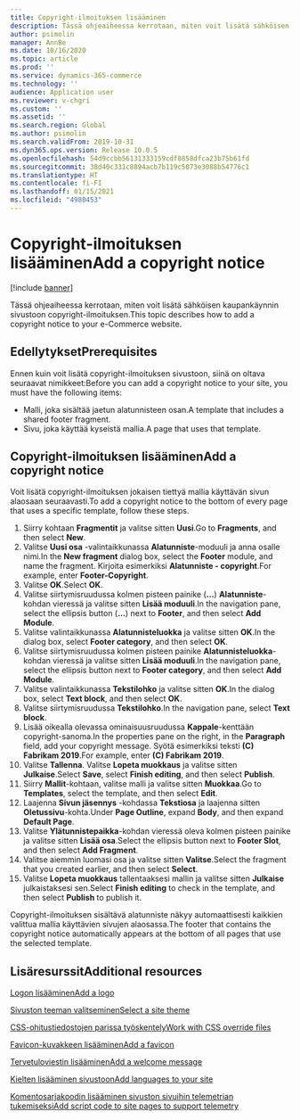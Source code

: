 ```yaml
---
title: Copyright-ilmoituksen lisääminen
description: Tässä ohjeaiheessa kerrotaan, miten voit lisätä sähköisen kaupankäynnin sivustoon copyright-ilmoituksen.
author: psimolin
manager: AnnBe
ms.date: 10/16/2020
ms.topic: article
ms.prod: ''
ms.service: dynamics-365-commerce
ms.technology: ''
audience: Application user
ms.reviewer: v-chgri
ms.custom: ''
ms.assetid: ''
ms.search.region: Global
ms.author: psimolin
ms.search.validFrom: 2019-10-31
ms.dyn365.ops.version: Release 10.0.5
ms.openlocfilehash: 54d9ccbb56131333159cdf8858dfca23b75b61fd
ms.sourcegitcommit: 38d40c331c8894acb7b119c5073e3088b54776c1
ms.translationtype: HT
ms.contentlocale: fi-FI
ms.lasthandoff: 01/15/2021
ms.locfileid: "4980453"
---
```

# <a name="add-a-copyright-notice"></a><span data-ttu-id="0230c-103">Copyright-ilmoituksen lisääminen</span><span class="sxs-lookup"><span data-stu-id="0230c-103">Add a copyright notice</span></span>

[!include [banner](includes/banner.md)]

<span data-ttu-id="0230c-104">Tässä ohjeaiheessa kerrotaan, miten voit lisätä sähköisen kaupankäynnin sivustoon copyright-ilmoituksen.</span><span class="sxs-lookup"><span data-stu-id="0230c-104">This topic describes how to add a copyright notice to your e-Commerce website.</span></span>

## <a name="prerequisites"></a><span data-ttu-id="0230c-105">Edellytykset</span><span class="sxs-lookup"><span data-stu-id="0230c-105">Prerequisites</span></span>

<span data-ttu-id="0230c-106">Ennen kuin voit lisätä copyright-ilmoituksen sivustoon, siinä on oltava seuraavat nimikkeet:</span><span class="sxs-lookup"><span data-stu-id="0230c-106">Before you can add a copyright notice to your site, you must have the following items:</span></span>

- <span data-ttu-id="0230c-107">Malli, joka sisältää jaetun alatunnisteen osan.</span><span class="sxs-lookup"><span data-stu-id="0230c-107">A template that includes a shared footer fragment.</span></span>
- <span data-ttu-id="0230c-108">Sivu, joka käyttää kyseistä mallia.</span><span class="sxs-lookup"><span data-stu-id="0230c-108">A page that uses that template.</span></span>

## <a name="add-a-copyright-notice"></a><span data-ttu-id="0230c-109">Copyright-ilmoituksen lisääminen</span><span class="sxs-lookup"><span data-stu-id="0230c-109">Add a copyright notice</span></span>

<span data-ttu-id="0230c-110">Voit lisätä copyright-ilmoituksen jokaisen tiettyä mallia käyttävän sivun alaosaan seuraavasti.</span><span class="sxs-lookup"><span data-stu-id="0230c-110">To add a copyright notice to the bottom of every page that uses a specific template, follow these steps.</span></span>

1. <span data-ttu-id="0230c-111">Siirry kohtaan **Fragmentit** ja valitse sitten **Uusi**.</span><span class="sxs-lookup"><span data-stu-id="0230c-111">Go to **Fragments**, and then select **New**.</span></span>
1. <span data-ttu-id="0230c-112">Valitse **Uusi osa** -valintaikkunassa **Alatunniste**-moduuli ja anna osalle nimi.</span><span class="sxs-lookup"><span data-stu-id="0230c-112">In the **New fragment** dialog box, select the **Footer** module, and name the fragment.</span></span> <span data-ttu-id="0230c-113">Kirjoita esimerkiksi **Alatunniste - copyright**.</span><span class="sxs-lookup"><span data-stu-id="0230c-113">For example, enter **Footer-Copyright**.</span></span>
1. <span data-ttu-id="0230c-114">Valitse **OK**.</span><span class="sxs-lookup"><span data-stu-id="0230c-114">Select **OK**.</span></span>
1. <span data-ttu-id="0230c-115">Valitse siirtymisruudussa kolmen pisteen painike (**...**) **Alatunniste**-kohdan vieressä ja valitse sitten **Lisää moduuli**.</span><span class="sxs-lookup"><span data-stu-id="0230c-115">In the navigation pane, select the ellipsis button (**...**) next to **Footer**, and then select **Add Module**.</span></span>
1. <span data-ttu-id="0230c-116">Valitse valintaikkunassa **Alatunnisteluokka** ja valitse sitten **OK**.</span><span class="sxs-lookup"><span data-stu-id="0230c-116">In the dialog box, select **Footer category**, and then select **OK**.</span></span>
1. <span data-ttu-id="0230c-117">Valitse siirtymisruudussa kolmen pisteen painike **Alatunnisteluokka**-kohdan vieressä ja valitse sitten **Lisää moduuli**.</span><span class="sxs-lookup"><span data-stu-id="0230c-117">In the navigation pane, select the ellipsis button next to **Footer category**, and then select **Add Module**.</span></span>
1. <span data-ttu-id="0230c-118">Valitse valintaikkunassa **Tekstilohko** ja valitse sitten **OK**.</span><span class="sxs-lookup"><span data-stu-id="0230c-118">In the dialog box, select **Text block**, and then select **OK**.</span></span>
1. <span data-ttu-id="0230c-119">Valitse siirtymisruudussa **Tekstilohko**.</span><span class="sxs-lookup"><span data-stu-id="0230c-119">In the navigation pane, select **Text block**.</span></span>
1. <span data-ttu-id="0230c-120">Lisää oikealla olevassa ominaisuusruudussa **Kappale**-kenttään copyright-sanoma.</span><span class="sxs-lookup"><span data-stu-id="0230c-120">In the properties pane on the right, in the **Paragraph** field, add your copyright message.</span></span> <span data-ttu-id="0230c-121">Syötä esimerkiksi teksti **(C) Fabrikam 2019**.</span><span class="sxs-lookup"><span data-stu-id="0230c-121">For example, enter **(C) Fabrikam 2019**.</span></span>
1. <span data-ttu-id="0230c-122">Valitse **Tallenna**. Valitse **Lopeta muokkaus** ja valitse sitten **Julkaise**.</span><span class="sxs-lookup"><span data-stu-id="0230c-122">Select **Save**, select **Finish editing**, and then select **Publish**.</span></span>
1. <span data-ttu-id="0230c-123">Siirry **Mallit**-kohtaan, valitse malli ja valitse sitten **Muokkaa**.</span><span class="sxs-lookup"><span data-stu-id="0230c-123">Go to **Templates**, select the template, and then select **Edit**.</span></span>
1. <span data-ttu-id="0230c-124">Laajenna **Sivun jäsennys** -kohdassa **Tekstiosa** ja laajenna sitten **Oletussivu**-kohta.</span><span class="sxs-lookup"><span data-stu-id="0230c-124">Under **Page Outline**, expand **Body**, and then expand **Default Page**.</span></span>
1. <span data-ttu-id="0230c-125">Valitse **Ylätunnistepaikka**-kohdan vieressä oleva kolmen pisteen painike ja valitse sitten **Lisää osa**.</span><span class="sxs-lookup"><span data-stu-id="0230c-125">Select the ellipsis button next to **Footer Slot**, and then select **Add Fragment**.</span></span>
1. <span data-ttu-id="0230c-126">Valitse aiemmin luomasi osa ja valitse sitten **Valitse**.</span><span class="sxs-lookup"><span data-stu-id="0230c-126">Select the fragment that you created earlier, and then select **Select**.</span></span>
1. <span data-ttu-id="0230c-127">Valitse **Lopeta muokkaus** tallentaaksesi mallin ja valitse sitten **Julkaise** julkaistaksesi sen.</span><span class="sxs-lookup"><span data-stu-id="0230c-127">Select **Finish editing** to check in the template, and then select **Publish** to publish it.</span></span>

<span data-ttu-id="0230c-128">Copyright-ilmoituksen sisältävä alatunniste näkyy automaattisesti kaikkien valittua mallia käyttävien sivujen alaosassa.</span><span class="sxs-lookup"><span data-stu-id="0230c-128">The footer that contains the copyright notice automatically appears at the bottom of all pages that use the selected template.</span></span>

## <a name="additional-resources"></a><span data-ttu-id="0230c-129">Lisäresurssit</span><span class="sxs-lookup"><span data-stu-id="0230c-129">Additional resources</span></span>

[<span data-ttu-id="0230c-130">Logon lisääminen</span><span class="sxs-lookup"><span data-stu-id="0230c-130">Add a logo</span></span>](add-logo.md)

[<span data-ttu-id="0230c-131">Sivuston teeman valitseminen</span><span class="sxs-lookup"><span data-stu-id="0230c-131">Select a site theme</span></span>](select-site-theme.md)

[<span data-ttu-id="0230c-132">CSS-ohitustiedostojen parissa työskentely</span><span class="sxs-lookup"><span data-stu-id="0230c-132">Work with CSS override files</span></span>](css-override-files.md)

[<span data-ttu-id="0230c-133">Favicon-kuvakkeen lisääminen</span><span class="sxs-lookup"><span data-stu-id="0230c-133">Add a favicon</span></span>](add-favicon.md)

[<span data-ttu-id="0230c-134">Tervetuloviestin lisääminen</span><span class="sxs-lookup"><span data-stu-id="0230c-134">Add a welcome message</span></span>](add-welcome-message.md)

[<span data-ttu-id="0230c-135">Kielten lisääminen sivustoon</span><span class="sxs-lookup"><span data-stu-id="0230c-135">Add languages to your site</span></span>](add-languages-to-site.md)

[<span data-ttu-id="0230c-136">Komentosarjakoodin lisääminen sivuston sivuihin telemetrian tukemiseksi</span><span class="sxs-lookup"><span data-stu-id="0230c-136">Add script code to site pages to support telemetry</span></span>](add-telemetry.md)

